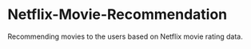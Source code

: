 # Netflix-Movie-Recommendation
Recommending movies to the users based on Netflix movie rating data.
